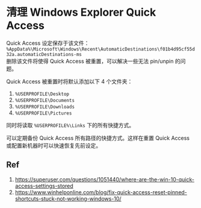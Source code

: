 # 清理 Windows Explorer Quick Access

Quick Access 设定保存于该文件：\
`%AppData%\Microsoft\Windows\Recent\AutomaticDestinations\f01b4d95cf55d32a.automaticDestinations-ms`\
删除该文件将使得 Quick Access 被重置，可以解决一些无法 pin/unpin 的问题。

Quick Access 被重置时将默认添加以下 4 个文件夹：

1. `%USERPROFILE\Desktop`
2. `%USERPROFILE\Documents`
3. `%USERPROFILE\Downloads`
4. `%USERPROFILE\Pictures`

同时将读取 `%USERPROFILE%\Links` 下的所有快捷方式。

可以定期备份 Quick Access 所有路径的快捷方式。这样在重置 Quick Access 或配置新机器时可以快速恢复先前设定。

## Ref

1. <https://superuser.com/questions/1051440/where-are-the-win-10-quick-access-settings-stored>
2. <https://www.winhelponline.com/blog/fix-quick-access-reset-pinned-shortcuts-stuck-not-working-windows-10/>
